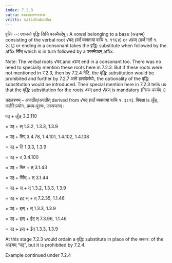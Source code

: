 ```yaml
---
index: 7.2.3
sutra: वदव्रजहलन्तस्याचः
vritti: satishabodha
---
```



वृत्तिः --: एषामचो वृद्धिः सिचि परस्मैपदेषु। A vowel belonging to a base (अङ्गम्) consisting of the verbal root √वद् (वदँ व्यक्तायां वाचि १. ११६४) or √व्रज् (व्रजँ गतौ १. २८६) or ending in a consonant takes the वृद्धि: substitute when followed by the affix सिँच् which is in turn followed by a परस्मैपदम् affix.


Note: The verbal roots √वद् and √व्रज् end in a consonant too. There was no need to specially mention these roots here in 7.2.3. But if these roots were not mentioned in 7.2.3, then by 7.2.4 नेटि, the वृद्धि: substitution would be prohibited and further by 7.2.7 अतो हलादेर्लघोः, the optionality of the वृद्धि: substitution would be introduced. Their special mention here in 7.2.3 tells us that the वृद्धि: substitution for the roots √वद् and √व्रज् is mandatory (नित्य-कार्यम्।)


उदाहरणम् – अपाठीत्/अपठीत् derived from √पठ् (पठँ व्यक्तायां वाचि १. ३८१). विवक्षा is लुँङ्, कर्तरि प्रयोगः, प्रथम-पुरुषः, एकवचनम्।


पठ् + लुँङ् 3.2.110

= पठ् + ल् 1.3.2, 1.3.3, 1.3.9

= पठ् + तिप् 3.4.78, 1.4.101, 1.4.102, 1.4.108

= पठ् + ति 1.3.3, 1.3.9

= पठ् + त् 3.4.100

= पठ् + च्लि + त् 3.1.43

= पठ् + सिँच् + त् 3.1.44

= पठ् + स् + त् 1.3.2, 1.3.3, 1.3.9

= पठ् + इट् स् + त् 7.2.35, 1.1.46

= पठ् + इस् + त् 1.3.3, 1.3.9

= पठ् + इस् + ईट् त् 7.3.96, 1.1.46

= पठ् + इस् + ईत् 1.3.3, 1.3.9

At this stage 7.2.3 would ordain a वृद्धि: substitute in place of the अकार: of the अङ्गम् “पठ्”, but it is prohibited by 7.2.4.


Example continued under 7.2.4

